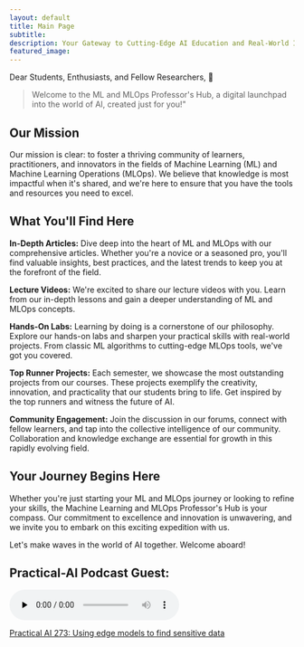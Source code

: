 ```yaml
---
layout: default
title: Main Page
subtitle: 
description: Your Gateway to Cutting-Edge AI Education and Real-World Implementation
featured_image: 
---
```


<p>Dear Students, Enthusiasts, and Fellow Researchers, 👋</p>


> Welcome to the ML and MLOps Professor's Hub, a digital launchpad into the world of AI, created just for you!"



## Our Mission
Our mission is clear: to foster a thriving community of learners, practitioners, and innovators in the fields of Machine Learning (ML) and Machine Learning Operations (MLOps). We believe that knowledge is most impactful when it's shared, and we're here to ensure that you have the tools and resources you need to excel.


## What You'll Find Here


<b>In-Depth Articles:</b> Dive deep into the heart of ML and MLOps with our comprehensive articles. Whether you're a novice or a seasoned pro, you'll find valuable insights, best practices, and the latest trends to keep you at the forefront of the field.

<b>Lecture Videos:</b> We're excited to share our lecture videos with you. Learn from our in-depth lessons and gain a deeper understanding of ML and MLOps concepts.


<b>Hands-On Labs:</b> Learning by doing is a cornerstone of our philosophy. Explore our hands-on labs and sharpen your practical skills with real-world projects. From classic ML algorithms to cutting-edge MLOps tools, we've got you covered.


<b>Top Runner Projects:</b> Each semester, we showcase the most outstanding projects from our courses. These projects exemplify the creativity, innovation, and practicality that our students bring to life. Get inspired by the top runners and witness the future of AI.


<b>Community Engagement:</b> Join the discussion in our forums, connect with fellow learners, and tap into the collective intelligence of our community. Collaboration and knowledge exchange are essential for growth in this rapidly evolving field.



## Your Journey Begins Here

Whether you're just starting your ML and MLOps journey or looking to refine your skills, the Machine Learning and MLOps Professor's Hub is your compass. Our commitment to excellence and innovation is unwavering, and we invite you to embark on this exciting expedition with us.

Let's make waves in the world of AI together. Welcome aboard!


## Practical-AI Podcast Guest:


<audio data-theme="night" data-src="https://changelog.com/practicalai/273/embed" src="https://op3.dev/e/https://cdn.changelog.com/uploads/practicalai/273/practical-ai-273.mp3" preload="none" class="changelog-episode" controls></audio><p><a href="https://changelog.com/practicalai/273">Practical AI 273: Using edge models to find sensitive data</a></p><script async src="//cdn.changelog.com/embed.js"></script>

